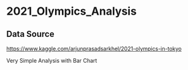 # 2021_Olympics_Analysis
## Data Source
https://www.kaggle.com/arjunprasadsarkhel/2021-olympics-in-tokyo

Very Simple Analysis with Bar Chart
